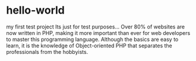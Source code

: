 # hello-world
my first test project
Its just for test purposes...
Over 80% of websites are now written in PHP, making it more important than ever for web developers to master this programming language. Although the basics are easy to learn, it is the knowledge of Object-oriented PHP that separates the professionals from the hobbyists.
